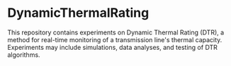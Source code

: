 # DynamicThermalRating
This repository contains experiments on Dynamic Thermal Rating (DTR), a method for real-time monitoring of a transmission line's thermal capacity. Experiments may include simulations, data analyses, and testing of DTR algorithms.
